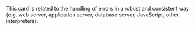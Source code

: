 This card is related to the handling of errors in a robust and consistent way (e.g. web server, application server, database server, JavaScript, other interpreters).
